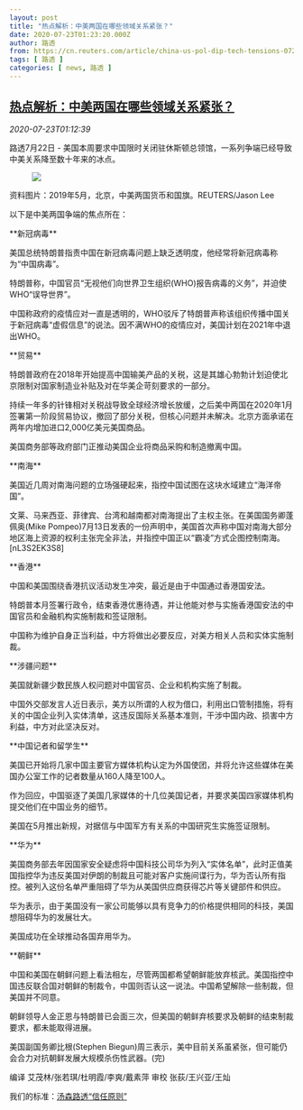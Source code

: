 ```yaml
---
layout: post
title: "热点解析：中美两国在哪些领域关系紧张？"
date: 2020-07-23T01:23:20.000Z
author: 路透
from: https://cn.reuters.com/article/china-us-pol-dip-tech-tensions-0723-idCNKCS24O036
tags: [ 路透 ]
categories: [ news, 路透 ]
---
```

<!--1595467400000-->
[热点解析：中美两国在哪些领域关系紧张？](https://cn.reuters.com/article/china-us-pol-dip-tech-tensions-0723-idCNKCS24O036)
------

<div>
<div><i>2020-07-23T01:12:39</i></div><div class="StandardArticleBody_body"><p>路透7月22日 - 美国本周要求中国限时关闭驻休斯顿总领馆，一系列争端已经导致中美关系降至数十年来的冰点。 </p><div class="PrimaryAsset_container"><div class="Image_container" tabindex="-1"><figure class="Image_zoom" style="padding-bottom:"><div class="LazyImage_container LazyImage_dark" style="background-image:none"><img src="//s2.reutersmedia.net/resources/r/?m=02&amp;d=20200723&amp;t=2&amp;i=1526788045&amp;r=LYNXNPEG6M01H&amp;w=600" aria-label="资料图片：2019年5月，北京，中美两国货币和国旗。REUTERS/Jason Lee"/><div class="LazyImage_image LazyImage_fallback" style="background-image:url(//s2.reutersmedia.net/resources/r/?m=02&amp;d=20200723&amp;t=2&amp;i=1526788045&amp;r=LYNXNPEG6M01H&amp;w=600);background-position:center center;background-color:inherit"></div></div><div class="Image_expand-button" aria-label="Expand Image Slideshow" role="button" tabindex="0"></div></figure><figcaption><div class="Image_caption"><span>资料图片：2019年5月，北京，中美两国货币和国旗。REUTERS/Jason Lee</span></div></figcaption></div></div><p>以下是中美两国争端的焦点所在： </p><p>**新冠病毒** </p><p>美国总统特朗普指责中国在新冠病毒问题上缺乏透明度，他经常将新冠病毒称为“中国病毒”。 </p><p>特朗普称，中国官员“无视他们向世界卫生组织(WHO)报告病毒的义务”，并迫使WHO“误导世界”。 </p><p>中国称政府的疫情应对一直是透明的，WHO驳斥了特朗普声称该组织传播中国关于新冠病毒“虚假信息”的说法。因不满WHO的疫情应对，美国计划在2021年中退出WHO。 </p><p>**贸易** </p><p>特朗普政府在2018年开始提高中国输美产品的关税，这是其雄心勃勃计划迫使北京限制对国家制造业补贴及对在华美企苛刻要求的一部分。 </p><p>持续一年多的针锋相对关税战导致全球经济增长放缓，之后美中两国在2020年1月签署第一阶段贸易协议，撤回了部分关税，但核心问题并未解决。北京方面承诺在两年内增加进口2,000亿美元美国商品。 </p><p>美国商务部等政府部门正推动美国企业将商品采购和制造撤离中国。 </p><p>**南海** </p><p>美国近几周对南海问题的立场强硬起来，指控中国试图在这块水域建立“海洋帝国”。 </p><p>文莱、马来西亚、菲律宾、台湾和越南都对南海提出了主权主张。在美国国务卿蓬佩奥(Mike Pompeo)7月13日发表的一份声明中，美国首次声称中国对南海大部分地区海上资源的权利主张完全非法，并指控中国正以“霸凌”方式企图控制南海。[nL3S2EK3S8] </p><p>**香港** </p><p>中国和美国围绕香港抗议活动发生冲突，最近是由于中国通过香港国安法。 </p><p>特朗普本月签署行政令，结束香港优惠待遇，并让他能对参与实施香港国安法的中国官员和金融机构实施制裁和签证限制。 </p><p>中国称为维护自身正当利益，中方将做出必要反应，对美方相关人员和实体实施制裁。 </p><p>**涉疆问题** </p><p>美国就新疆少数民族人权问题对中国官员、企业和机构实施了制裁。 </p><p>中国外交部发言人近日表示，美方以所谓的人权为借口，利用出口管制措施，将有关的中国企业列入实体清单，这违反国际关系基本准则，干涉中国内政、损害中方利益，中方对此坚决反对。 </p><p>**中国记者和留学生** </p><p>美国已开始将几家中国主要官方媒体机构认定为外国使团，并将允许这些媒体在美国办公室工作的记者数量从160人降至100人。 </p><p>作为回应，中国驱逐了美国几家媒体的十几位美国记者，并要求美国四家媒体机构提交他们在中国业务的细节。 </p><p>美国在5月推出新规，对据信与中国军方有关系的中国研究生实施签证限制。 </p><p>**华为** </p><p>美国商务部去年因国家安全疑虑将中国科技公司华为列入“实体名单”，此时正值美国指控华为违反美国对伊朗的制裁且可能对客户实施间谍行为，华为否认所有指控。被列入这份名单严重阻碍了华为从美国供应商获得芯片等关键部件和供应。 </p><p>华为表示，由于美国没有一家公司能够以具有竞争力的价格提供相同的科技，美国想阻碍华为的发展壮大。 </p><p>美国成功在全球推动各国弃用华为。 </p><p>**朝鲜** </p><p>中国和美国在朝鲜问题上看法相左，尽管两国都希望朝鲜能放弃核武。美国指控中国违反联合国对朝鲜的制裁令，中国则否认这一说法。中国希望解除一些制裁，但美国并不同意。 </p><p>朝鲜领导人金正恩与特朗普已会面三次，但美国的朝鲜弃核要求及朝鲜的结束制裁要求，都未能取得进展。 </p><p>美国副国务卿比根(Stephen Biegun)周三表示，美中目前关系虽紧张，但可能仍会合力对抗朝鲜发展大规模杀伤性武器。(完) </p><div class="Attribution_container"><div class="Attribution_attribution"><p class="Attribution_content">编译 艾茂林/张若琪/杜明霞/李爽/戴素萍 审校 张荻/王兴亚/王灿 </p></div></div><div class="StandardArticleBody_trustBadgeContainer"><span class="StandardArticleBody_trustBadgeTitle">我们的标准：</span><span class="trustBadgeUrl"><a href="https://www.thomsonreuters.cn/content/dam/openweb/documents/pdf/china/brochures/about-us-1.pdf">汤森路透“信任原则”</a></span></div></div>
</div>
